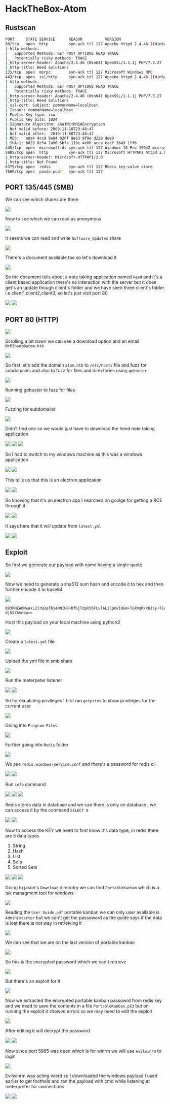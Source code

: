 # HackTheBox-Atom

## Rustscan
```bash
PORT     STATE SERVICE      REASON          VERSION                                                                                         
80/tcp   open  http         syn-ack ttl 127 Apache httpd 2.4.46 ((Win64) OpenSSL/1.1.1j PHP/7.3.27)                                                 
| http-methods:                  
|   Supported Methods: GET POST OPTIONS HEAD TRACE
|_  Potentially risky methods: TRACE
|_http-server-header: Apache/2.4.46 (Win64) OpenSSL/1.1.1j PHP/7.3.27
|_http-title: Heed Solutions    
135/tcp  open  msrpc        syn-ack ttl 127 Microsoft Windows RPC
443/tcp  open  ssl/http     syn-ack ttl 127 Apache httpd 2.4.46 ((Win64) OpenSSL/1.1.1j PHP/7.3.27)                                                 
| http-methods:                  
|   Supported Methods: GET POST OPTIONS HEAD TRACE
|_  Potentially risky methods: TRACE
|_http-server-header: Apache/2.4.46 (Win64) OpenSSL/1.1.1j PHP/7.3.27
|_http-title: Heed Solutions                            
| ssl-cert: Subject: commonName=localhost                                      
| Issuer: commonName=localhost                                               
| Public Key type: rsa                                              
| Public Key bits: 1024                        
| Signature Algorithm: sha1WithRSAEncryption                              
| Not valid before: 2009-11-10T23:48:47                             
| Not valid after:  2019-11-08T23:48:47                    
| MD5:   a0a4 4cc9 9e84 b26f 9e63 9f9e d229 dee0              
| SHA-1: b023 8c54 7a90 5bfa 119c 4e8b acca eacf 3649 1ff6
445/tcp  open  microsoft-ds syn-ack ttl 127 Windows 10 Pro 19042 microsoft-ds (workgroup: WORKGROUP)
5985/tcp open  http         syn-ack ttl 127 Microsoft HTTPAPI httpd 2.0 (SSDP/UPnP)                                                                 
|_http-server-header: Microsoft-HTTPAPI/2.0                               
|_http-title: Not Found              
6379/tcp open  redis        syn-ack ttl 127 Redis key-value store
7680/tcp open  pando-pub?   syn-ack ttl 127                               

```

## PORT 135/445 (SMB)

We can see which shares are there

<img src="https://imgur.com/uD8EngL.png"/>

Now to see which we can read as anonymous

<img src="https://imgur.com/bngVqSx.png"/>

It seems we can read and write `Software_Updates` share

<img src="https://imgur.com/h3lc2bM.png"/>

There's a document available too so let's download it

<img src="https://imgur.com/AxiJUHM.png"/>

So the document tells about a note taking application named `Heed` and it's a client based application there's no interaction with the server but it does get's an update though client's folder and we have seen three client's folder i.e client1,client2,client3, so let's just visit port 80

<img src="https://imgur.com/NfKZMLg.png"/>

<img src="https://imgur.com/oxSqoZB.png"/>

## PORT 80 (HTTP)

<img src="https://imgur.com/SUgIsXr.png"/>

Scrolling a bit down we can see a download option and an email `MrR3boot@atom.htb`

<img src="https://imgur.com/YoOCKt5.png"/>

So first let's add the domain `atom.htb` to `/etc/hosts` file and fuzz for subdomains and also to fuzz for files and directories using `gobuster`

<img src="https://imgur.com/RJ1edoR.png"/>

Running gobuster to fuzz for files

<img src="https://imgur.com/XKu2Hvm.png"/>

Fuzzing for subdomains 

<img src="https://imgur.com/mwcwrls.png"/>

Didn't find one so we would just have to download the heed note taking application

<img src="https://imgur.com/mwcwrls.png"/>

<img src="https://imgur.com/nZm0guT.png"/>

<img src="https://imgur.com/N4wXWBY.png"/>

So I had to switch to my windows machine as this was a windows application

<img src="https://i.imgur.com/UOFwOB1.png"/>

<img src="https://i.imgur.com/xbIBPjn.png"/>

This tells us that this is an electron application

<img src="https://i.imgur.com/xbIBPjn.png"/>

<img src="https://i.imgur.com/zvjBUWL.png"/>

So knowing that it's an electron app I searched on goolge for getting a RCE through it

<img src="https://imgur.com/x167NBE.png"/>

<img src="https://imgur.com/DAszhh0.png"/>

It says here that it will update from `latest.yml`

<img src="https://imgur.com/CzgMinR.png"/>

<img src="https://imgur.com/0m0z1NF.png"/>


## Exploit

So first we generate our payload with name having a single quote

<img src="https://imgur.com/dwDF7M2.png"/>

Now we need to generate a sha512 sum hash and encode it to hex and then further encode it to base64

<img src="https://imgur.com/13mxXzP.png"/>


```
093RMZA6MwaxL21rB2eTb14NNIH8+bfGjldpX5bFLvlALJJpKvi8Gm+TGXmqW/ROJsy+TEcGyDQk
djSS7Avnow==
```

Host this payload on your local machine using python3

<img src="https://imgur.com/NgsksYv.png"/>

Create a `latest.yml` file

<img src="https://imgur.com/3PIKSTm.png"/>

Upload the yml file in smb share

<img src="https://imgur.com/vVm6rdo.png"/>

Run the meterpeter listener

<img src="https://imgur.com/5jWyyWX.png"/>

<img src="https://imgur.com/XAydhPm.png"/>

So for escalating privileges I first ran `getprivs` to show privileges for the current user

<img src="https://imgur.com/QtKKaxR.png"/>

Going into `Program Files`

<img src="https://imgur.com/mbLqD4B.png"/>

Further going into `Redis` folder

<img src="https://imgur.com/2n52hBM.png"/>

We see `redis.windows-service.conf` and there's a password for redis cli

<img src="https://i.imgur.com/5XghlFZ.png"/>

<img src="https://imgur.com/tjdBlpp.png"/>

Run `info` command

<img src="https://imgur.com/kgLEeNM.png"/>

<img src="https://imgur.com/64uCZrL.png"/>

<img src="https://imgur.com/LFafaYJ.png"/>

Redis stores data in database and we can there is only on database , we can access it by the command `SELECT 0`

<img src="https://imgur.com/yfVbwEj.png"/>

<img src="https://imgur.com/42W7KDP.png"/>

Now to access the KEY we need to first know it's data type, in redis there are 5 data types

1. String
2. Hash
3. List
4. Sets
5. Sorted Sets

<img src="https://imgur.com/c5r8BUx.png"/>

<img src="https://imgur.com/eRIHg0u.png"/>

<img src="https://imgur.com/laWYI3Z.png"/>


Going to jason's `Download` direcotry we can find `PortableKanban` which is a tak managment tool for windows 

<img src="https://imgur.com/U7fFncB.png"/>

Reading the `User Guide.pdf`  portable kanban we can only user available is `Administartor` but we can't get the passoword as the guide says if the data is lost there is not way in retreiving it

<img src="https://imgur.com/LR7OxV0.png"/>

We can see that we are on the last version of portable kanban

<img src="https://i.imgur.com/3wZosbE.png"/>

So this is the encrypted password which we can't retrieve

<img src="https://i.imgur.com/iXDmZeQ.png"/>

But there's an exploit for it 

<img src="https://imgur.com/KuTxxzD.png"/>

Now we extracted the encrypted portable kanban passowrd from redis key and we need to save the contents in a file `PortableKanban.pk3` but on running the exploit it showed errors so we may need to edit the exploit

<img src="https://imgur.com/mUDE8eY.png"/>

After editing it will decrypt the password

<img src="https://i.imgur.com/0PICIdt.png"/>

<img src="https://imgur.com/AbhqXWl.png"/>

Now since port 5985 was open which is for winrm we will use `evilwinrm` to login

<img src="https://imgur.com/w41mfJS.png"/>

Evilwinrm was acting wierd so I downloaded the windows payload I used earlier to get foothold and ran the payload with cmd while listening at meterpreter for connections

<img src="https://imgur.com/Drzdt25.png"/>

<img src="https://imgur.com/Q8jJ29o.png"/>